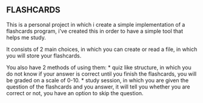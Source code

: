 ## FLASHCARDS

This is a personal project in which i create a simple implementation of a flashcards program, i've created this in order to have a simple tool that helps me study.

It consists of 2 main choices, in which you can create or read a file, in which you will store your flashcards.

You also have 2 methods of using them:
	* quiz like structure, in which you do not know if your answer is correct until you finish the flashcards, you will be graded on a scale of 0-10.
	* study session, in which you are given the question of the flashcards and you answer, it will tell you whether you are correct or not, you have an option to skip the question.
